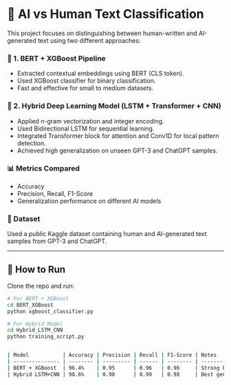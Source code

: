 # 🧠 AI vs Human Text Classification

This project focuses on distinguishing between human-written and AI-generated text using two different approaches:

### 🔹 1. BERT + XGBoost Pipeline
- Extracted contextual embeddings using BERT (CLS token).
- Used XGBoost classifier for binary classification.
- Fast and effective for small to medium datasets.

### 🔹 2. Hybrid Deep Learning Model (LSTM + Transformer + CNN)
- Applied n-gram vectorization and integer encoding.
- Used Bidirectional LSTM for sequential learning.
- Integrated Transformer block for attention and Conv1D for local pattern detection.
- Achieved high generalization on unseen GPT-3 and ChatGPT samples.

### 📊 Metrics Compared
- Accuracy
- Precision, Recall, F1-Score
- Generalization performance on different AI models

### 📁 Dataset
Used a public Kaggle dataset containing human and AI-generated text samples from GPT-3 and ChatGPT.

---

## 🧪 How to Run
Clone the repo and run:

```bash
# For BERT + XGBoost
cd BERT_XGBoost
python xgboost_classifier.py

# For Hybrid Model
cd Hybrid_LSTM_CNN
python training_script.py


| Model           | Accuracy | Precision | Recall | F1-Score | Notes                       |
| --------------- | -------- | --------- | ------ | -------- | --------------------------- |
| BERT + XGBoost  | 96.4%    | 0.95      | 0.96   | 0.96     | Strong baseline             |
| Hybrid LSTM+CNN | 98.6%    | 0.98      | 0.99   | 0.98     | Best generalization overall |


